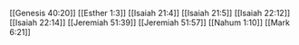 [[Genesis 40:20]]
[[Esther 1:3]]
[[Isaiah 21:4]]
[[Isaiah 21:5]]
[[Isaiah 22:12]]
[[Isaiah 22:14]]
[[Jeremiah 51:39]]
[[Jeremiah 51:57]]
[[Nahum 1:10]]
[[Mark 6:21]]
